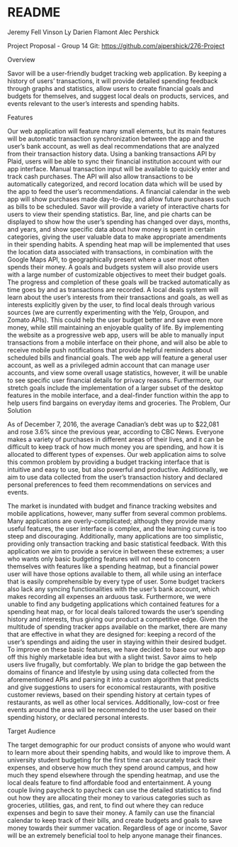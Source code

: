 # README

Jeremy Fell
Vinson Ly
Darien Flamont
Alec Pershick

Project Proposal - Group 14
Git: https://github.com/ajpershick/276-Project


Overview


Savor will be a user-friendly budget tracking web application. By keeping a history of users’ transactions, it will provide detailed spending feedback through graphs and statistics, allow users to create financial goals and budgets for themselves, and suggest local deals on products, services, and events relevant to the user’s interests and spending habits. 


Features


Our web application will feature many small elements, but its main features will be automatic transaction synchronization between the app and the user’s bank account, as well as deal recommendations that are analyzed from their transaction history data. Using a banking transactions API by Plaid, users will be able to sync their financial institution account with our app interface. Manual transaction input will be available to quickly enter and track cash purchases. The API will also allow transactions to be automatically categorized, and record location data which will be used by the app to feed the user’s recommendations. A financial calendar in the web app will show purchases made day-to-day, and allow future purchases such as bills to be scheduled. Savor will provide a variety of interactive charts for users to view their spending statistics. Bar, line, and pie charts can be displayed to show how the user’s spending has changed over days, months, and years, and show specific data about how money is spent in certain categories, giving the user valuable data to make appropriate amendments in their spending habits. A spending heat map will be implemented that uses the location data associated with transactions, in combination with the Google Maps API, to geographically present where a user most often spends their money. A goals and budgets system will also provide users with a large number of customizable objectives to meet their budget goals. The progress and completion of these goals will be tracked automatically as time goes by and as transactions are recorded. A local deals system will learn about the user’s interests from their transactions and goals, as well as interests explicitly given by the user, to find local deals through various sources (we are currently experimenting with the Yelp, Groupon, and Zomato APIs). This could help the user budget better and save even more money, while still maintaining an enjoyable quality of life. By implementing the website as a progressive web app, users will be able to manually input transactions from a mobile interface on their phone, and will also be able to receive mobile push notifications that provide helpful reminders about scheduled bills and financial goals. The web app will feature a general user account, as well as a privileged admin account that can manage user accounts, and view some overall usage statistics, however, it will be unable to see specific user financial details for privacy reasons. Furthermore, our stretch goals include the implementation of a larger subset of the desktop features in the mobile interface, and a deal-finder function within the app to help users find bargains on everyday items and groceries.
The Problem, Our Solution


As of December 7, 2016, the average Canadian’s debt was up to $22,081 and rose 3.6% since the previous year, according to CBC News. Everyone makes a variety of purchases in different areas of their lives, and it can be difficult to keep track of how much money you are spending, and how it is allocated to different types of expenses. Our web application aims to solve this common problem by providing a budget tracking interface that is intuitive and easy to use, but also powerful and productive. Additionally, we aim to use data collected from the user’s transaction history and declared personal preferences to feed them recommendations on services and events. 


The market is inundated with budget and finance tracking websites and mobile applications, however, many suffer from several common problems. Many applications are overly-complicated; although they provide many useful features, the user interface is complex, and the learning curve is too steep and discouraging. Additionally, many applications are too simplistic, providing only transaction tracking and basic statistical feedback. With this application we aim to provide a service in between these extremes; a user who wants only basic budgeting features will not need to concern themselves with features like a spending heatmap, but a financial power user will have those options available to them, all while using an interface that is easily comprehensible by every type of user. Some budget trackers also lack any syncing functionalities with the user’s bank account, which makes recording all expenses an arduous task. Furthermore, we were unable to find any budgeting applications which contained features for a spending heat map, or for local deals tailored towards the user’s spending history and interests, thus giving our product a competitive edge. Given the multitude of spending tracker apps available on the market, there are many that are effective in what they are designed for: keeping a record of the user’s spendings and aiding the user in staying within their desired budget. To improve on these basic features, we have decided to base our web app off this highly marketable idea but with a slight twist. Savor aims to help users live frugally, but comfortably. We plan to bridge the gap between the domains of finance and lifestyle by using using data collected from the aforementioned APIs and parsing it into a custom algorithm that predicts and give suggestions to users for economical restaurants, with positive customer reviews, based on their spending history at certain types of restaurants, as well as other local services. Additionally, low-cost or free events around the area will be recommended to the user based on their spending history, or declared personal interests.


Target Audience
 
The target demographic for our product consists of anyone who would want to learn more about their spending habits, and would like to improve them. A university student budgeting for the first time can accurately track their expenses, and observe how much they spend around campus, and how much they spend elsewhere through the spending heatmap, and use the local deals feature to find affordable food and entertainment. A young couple living paycheck to paycheck can use the detailed statistics to find out how they are allocating their money to various categories such as groceries, utilities, gas, and rent, to find out where they can reduce expenses and begin to save their money.  A family can use the financial calendar to keep track of their bills, and create budgets and goals to save money towards their summer vacation. Regardless of age or income, Savor will be an extremely beneficial tool to help anyone manage their finances.
